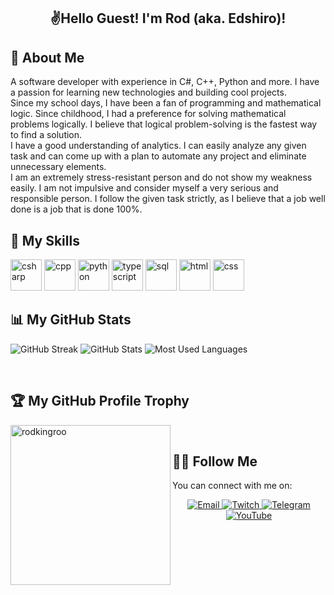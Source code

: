 <h2 align="Center">✌️Hello Guest! I'm Rod (aka. Edshiro)! </h2>

## 👋 About Me
A software developer with experience in C#, C++, Python and more. I have a passion for learning new technologies and building cool projects. \
Since my school days, I have been a fan of programming and mathematical logic. Since childhood, I had a preference for solving mathematical problems logically. I believe that logical problem-solving is the fastest way to find a solution. \
I have a good understanding of analytics. I can easily analyze any given task and can come up with a plan to automate any project and eliminate unnecessary elements. \
I am an extremely stress-resistant person and do not show my weakness easily. I am not impulsive and consider myself a very serious and responsible person. I follow the given task strictly, as I believe that a job well done is a job that is done 100%.

## 💪 My Skills
<p align="left">
  <img src="https://img.icons8.com/color/48/000000/c-sharp-logo.png" alt="csharp" width="50" height="50"/>
  <img src="https://img.icons8.com/color/48/000000/c-plus-plus-logo.png" alt="cpp" width="50" height="50"/>
  <img src="https://img.icons8.com/color/48/000000/python.png" alt="python" width="50" height="50"/>
  <img src="https://img.icons8.com/color/48/000000/typescript.png" alt="typescript" width="50" height="50"/>
  <img src="https://img.icons8.com/color/48/000000/sql.png" alt="sql" width="50" height="50"/>
  <img src="https://img.icons8.com/color/48/000000/html-5.png" alt="html" width="50" height="50"/>
  <img src="https://img.icons8.com/color/48/000000/css3.png" alt="css" width="50" height="50"/>
</p>

## 📊 My GitHub Stats

![GitHub Streak](https://github-readme-streak-stats.herokuapp.com/?user=RodKingroo&theme=white)
![GitHub Stats](https://github-readme-stats.vercel.app/api?username=RodKingroo&show_icons=true&theme=white)
![Most Used Languages](https://github-readme-stats.vercel.app/api/top-langs/?username=RodKingroo&layout=compact&theme=white)

<br />

## 🏆 My GitHub Profile Trophy
<img align="left" height="256em" src="https://github-profile-trophy.vercel.app/?username=rodkingroo&theme=white" alt="rodkingroo" /> 
<br />

## 🤝🏻 Follow Me

You can connect with me on:

<div align="center">
  <a href="mailto:kngrgm@gmail.com">
    <img src="https://img.shields.io/badge/-Email-red?style=for-the-badge&logo=gmail&logoColor=white" alt="Email">
  </a>
  <a href="https://twitch.tv/rodkingroo">
    <img src="https://img.shields.io/badge/-Twitch-blueviolet?style=for-the-badge&logo=twitch&logoColor=white" alt="Twitch">
  </a>
  <a href="https://t.me/rodkingroo">
    <img src="https://img.shields.io/badge/-Telegram-informational?style=for-the-badge&logo=telegram&logoColor=white" alt="Telegram">
  </a>
  <a href="https://youtube.com/c/EdshiroKangaroo">
    <img src="https://img.shields.io/badge/-YouTube-red?style=for-the-badge&logo=youtube&logoColor=white" alt="YouTube">
  </a>
</div>
<br />
